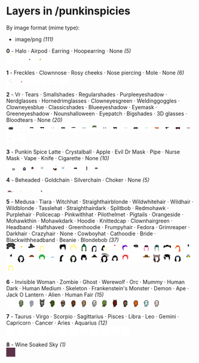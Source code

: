 # Layers in /punkinspicies

By image format (mime type):
- image/png _(111)_


**0** -  Halo · Airpod · Earring · Hoopearring · None  _(5)_ <br>
![](0_0.png "0 - Halo") 
![](0_1.png "1 - Airpod") 
![](0_2.png "2 - Earring") 
![](0_3.png "3 - Hoopearring") 
![](0_4.png "4 - None") 


**1** -  Freckles · Clownnose · Rosy cheeks · Nose piercing · Mole · None  _(6)_ <br>
![](1_0.png "0 - Freckles") 
![](1_1.png "1 - Clownnose") 
![](1_2.png "2 - Rosy cheeks") 
![](1_3.png "3 - Nose piercing") 
![](1_4.png "4 - Mole") 
![](1_5.png "5 - None") 


**2** -  Vr · Tears · Smallshades · Regularshades · Purpleeyeshadow · Nerdglasses · Hornedrimglasses · Clowneyesgreen · Weldinggoggles · Clowneyesblue · Classicshades · Blueeyeshadow · Eyemask · Greeneyeshadow · Nounshalloween · Eyepatch · Bigshades · 3D glasses · Bloodtears · None  _(20)_ <br>
![](2_0.png "0 - Vr") 
![](2_1.png "1 - Tears") 
![](2_2.png "2 - Smallshades") 
![](2_3.png "3 - Regularshades") 
![](2_4.png "4 - Purpleeyeshadow") 
![](2_5.png "5 - Nerdglasses") 
![](2_6.png "6 - Hornedrimglasses") 
![](2_7.png "7 - Clowneyesgreen") 
![](2_8.png "8 - Weldinggoggles") 
![](2_9.png "9 - Clowneyesblue") 
![](2_10.png "10 - Classicshades") 
![](2_11.png "11 - Blueeyeshadow") 
![](2_12.png "12 - Eyemask") 
![](2_13.png "13 - Greeneyeshadow") 
![](2_14.png "14 - Nounshalloween") 
![](2_15.png "15 - Eyepatch") 
![](2_16.png "16 - Bigshades") 
![](2_17.png "17 - 3D glasses") 
![](2_18.png "18 - Bloodtears") 
![](2_19.png "19 - None") 


**3** -  Punkin Spice Latte · Crystalball · Apple · Evil Dr Mask · Pipe · Nurse Mask · Vape · Knife · Cigarette · None  _(10)_ <br>
![](3_0.png "0 - Punkin Spice Latte") 
![](3_1.png "1 - Crystalball") 
![](3_2.png "2 - Apple") 
![](3_3.png "3 - Evil Dr Mask") 
![](3_4.png "4 - Pipe") 
![](3_5.png "5 - Nurse Mask") 
![](3_6.png "6 - Vape") 
![](3_7.png "7 - Knife") 
![](3_8.png "8 - Cigarette") 
![](3_9.png "9 - None") 


**4** -  Beheaded · Goldchain · Silverchain · Choker · None  _(5)_ <br>
![](4_0.png "0 - Beheaded") 
![](4_1.png "1 - Goldchain") 
![](4_2.png "2 - Silverchain") 
![](4_3.png "3 - Choker") 
![](4_4.png "4 - None") 


**5** -  Medusa · Tiara · Witchhat · Straighthairblonde · Wildwhitehair · Wildhair · Wildblonde · Tasslehat · Straighthairdark · Splitbob · Redmohawk · Purplehair · Policecap · Pinkwithhat · Pilothelmet · Pigtails · Orangeside · Mohawkthin · Mohawkdark · Hoodie · Knittedcap · Clownhairgreen · Headband · Halfshaved · Greenhoodie · Frumpyhair · Fedora · Grimreaper · Darkhair · Crazyhair · None · Cowboyhat · Cathoodie · Bride · Blackwithheadband · Beanie · Blondebob  _(37)_ <br>
![](5_0.png "0 - Medusa") 
![](5_1.png "1 - Tiara") 
![](5_2.png "2 - Witchhat") 
![](5_3.png "3 - Straighthairblonde") 
![](5_4.png "4 - Wildwhitehair") 
![](5_5.png "5 - Wildhair") 
![](5_6.png "6 - Wildblonde") 
![](5_7.png "7 - Tasslehat") 
![](5_8.png "8 - Straighthairdark") 
![](5_9.png "9 - Splitbob") 
![](5_10.png "10 - Redmohawk") 
![](5_11.png "11 - Purplehair") 
![](5_12.png "12 - Policecap") 
![](5_13.png "13 - Pinkwithhat") 
![](5_14.png "14 - Pilothelmet") 
![](5_15.png "15 - Pigtails") 
![](5_16.png "16 - Orangeside") 
![](5_17.png "17 - Mohawkthin") 
![](5_18.png "18 - Mohawkdark") 
![](5_19.png "19 - Hoodie") 
![](5_20.png "20 - Knittedcap") 
![](5_21.png "21 - Clownhairgreen") 
![](5_22.png "22 - Headband") 
![](5_23.png "23 - Halfshaved") 
![](5_24.png "24 - Greenhoodie") 
![](5_25.png "25 - Frumpyhair") 
![](5_26.png "26 - Fedora") 
![](5_27.png "27 - Grimreaper") 
![](5_28.png "28 - Darkhair") 
![](5_29.png "29 - Crazyhair") 
![](5_30.png "30 - None") 
![](5_31.png "31 - Cowboyhat") 
![](5_32.png "32 - Cathoodie") 
![](5_33.png "33 - Bride") 
![](5_34.png "34 - Blackwithheadband") 
![](5_35.png "35 - Beanie") 
![](5_36.png "36 - Blondebob") 


**6** -  Invisible Woman · Zombie · Ghost · Werewolf · Orc · Mummy · Human Dark · Human Medium · Skeleton · Frankenstein's Monster · Demon · Ape · Jack O Lantern · Alien · Human Fair  _(15)_ <br>
![](6_0.png "0 - Invisible Woman") 
![](6_1.png "1 - Zombie") 
![](6_2.png "2 - Ghost") 
![](6_3.png "3 - Werewolf") 
![](6_4.png "4 - Orc") 
![](6_5.png "5 - Mummy") 
![](6_6.png "6 - Human Dark") 
![](6_7.png "7 - Human Medium") 
![](6_8.png "8 - Skeleton") 
![](6_9.png "9 - Frankenstein's Monster") 
![](6_10.png "10 - Demon") 
![](6_11.png "11 - Ape") 
![](6_12.png "12 - Jack O Lantern") 
![](6_13.png "13 - Alien") 
![](6_14.png "14 - Human Fair") 


**7** -  Taurus · Virgo · Scorpio · Sagittarius · Pisces · Libra · Leo · Gemini · Capricorn · Cancer · Aries · Aquarius  _(12)_ <br>
![](7_0.png "0 - Taurus") 
![](7_1.png "1 - Virgo") 
![](7_2.png "2 - Scorpio") 
![](7_3.png "3 - Sagittarius") 
![](7_4.png "4 - Pisces") 
![](7_5.png "5 - Libra") 
![](7_6.png "6 - Leo") 
![](7_7.png "7 - Gemini") 
![](7_8.png "8 - Capricorn") 
![](7_9.png "9 - Cancer") 
![](7_10.png "10 - Aries") 
![](7_11.png "11 - Aquarius") 


**8** -  Wine Soaked Sky  _(1)_ <br>
![](8_0.png "0 - Wine Soaked Sky") 


